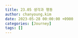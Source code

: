 ```yaml
---
title: 23.05 생각과 행동
author: chanyoung.kim
date: 2023-05-28 00:00:00 +0900
categories: [Journey]
tags: []
---
```


